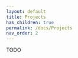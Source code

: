 ```yaml
---
layout: default
title: Projects
has_children: true
permalink: /docs/Projects
nav_order: 2
---
```




TODO